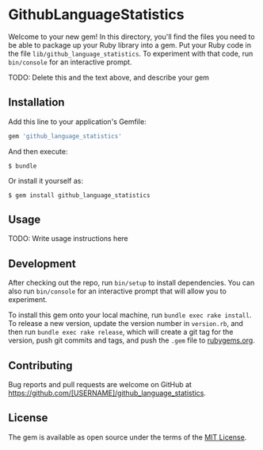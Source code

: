# GithubLanguageStatistics

Welcome to your new gem! In this directory, you'll find the files you need to be able to package up your Ruby library into a gem. Put your Ruby code in the file `lib/github_language_statistics`. To experiment with that code, run `bin/console` for an interactive prompt.

TODO: Delete this and the text above, and describe your gem

## Installation

Add this line to your application's Gemfile:

```ruby
gem 'github_language_statistics'
```

And then execute:

    $ bundle

Or install it yourself as:

    $ gem install github_language_statistics

## Usage

TODO: Write usage instructions here

## Development

After checking out the repo, run `bin/setup` to install dependencies. You can also run `bin/console` for an interactive prompt that will allow you to experiment.

To install this gem onto your local machine, run `bundle exec rake install`. To release a new version, update the version number in `version.rb`, and then run `bundle exec rake release`, which will create a git tag for the version, push git commits and tags, and push the `.gem` file to [rubygems.org](https://rubygems.org).

## Contributing

Bug reports and pull requests are welcome on GitHub at https://github.com/[USERNAME]/github_language_statistics.

## License

The gem is available as open source under the terms of the [MIT License](https://opensource.org/licenses/MIT).
